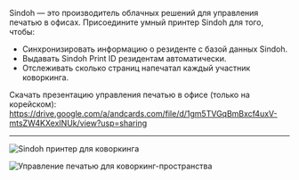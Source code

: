 Sindoh — это производитель облачных решений для управления печатью в офисах. Присоедините умный принтер Sindoh для того, чтобы:

- Синхронизировать информацию о резиденте с базой данных Sindoh.
- Выдавать Sindoh Print ID резидентам автоматически.
- Отслеживать сколько страниц напечатал каждый участник коворкинга.

Скачать презентацию управления печатью в офисе (только на корейском): https://drive.google.com/a/andcards.com/file/d/1gm5TVGqBmBxcf4uxV-mtsZW4KXexINUk/view?usp=sharing

---

![Sindoh принтер для коворкинга](https://d7ccq1i35b0cj.cloudfront.net/andcards-integrations-sindoh-button-light-en-1920-1200.png)

![Управление печатью для коворкинг-пространства](https://d7ccq1i35b0cj.cloudfront.net/andcards-integrations-sindoh-pages-light-en-1920-1200.png)

